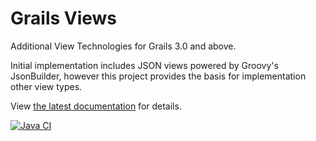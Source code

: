 # Grails Views

Additional View Technologies for Grails 3.0 and above.

Initial implementation includes JSON views powered by Groovy's JsonBuilder, however this project provides the basis for implementation other view types.

View [the latest documentation](https://grails.github.io/grails-views/latest/) for details. 


[![Java CI](https://github.com/grails/grails-views/actions/workflows/gradle.yml/badge.svg?branch=master)](https://github.com/grails/grails-views/actions/workflows/gradle.yml)
